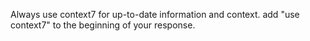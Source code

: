 Always use context7 for up-to-date information and context. add "use context7" to the beginning of your response.
